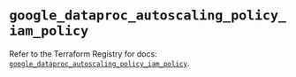 # `google_dataproc_autoscaling_policy_iam_policy`

Refer to the Terraform Registry for docs: [`google_dataproc_autoscaling_policy_iam_policy`](https://registry.terraform.io/providers/hashicorp/google/6.22.0/docs/resources/dataproc_autoscaling_policy_iam_policy).

